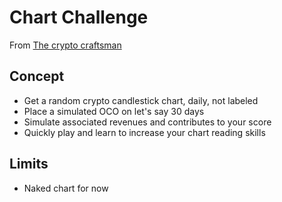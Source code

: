 # Chart Challenge

From [The crypto craftsman](https://thecryptocraftsman.com/blog/4)

## Concept

- Get a random crypto candlestick chart, daily, not labeled
- Place a simulated OCO on let's say 30 days
- Simulate associated revenues and contributes to your score
- Quickly play and learn to increase your chart reading skills

## Limits

- Naked chart for now
